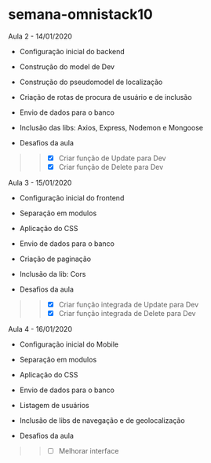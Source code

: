 # semana-omnistack10

Aula 2 - 14/01/2020

- Configuração inicial do backend
- Construção do model de Dev
- Construção do pseudomodel de localização
- Criação de rotas de procura de usuário e de inclusão
- Envio de dados para o banco
- Inclusão das libs: Axios, Express, Nodemon e Mongoose

- Desafios da aula
>> - [X] Criar função de Update para Dev
>> - [X] Criar função de Delete para Dev

Aula 3 - 15/01/2020

- Configuração inicial do frontend
- Separação em modulos
- Aplicação do CSS
- Envio de dados para o banco
- Criação de paginação
- Inclusão da lib: Cors

- Desafios da aula
>> - [X] Criar função integrada de Update para Dev
>> - [X] Criar função integrada de Delete para Dev


Aula 4 - 16/01/2020

- Configuração inicial do Mobile
- Separação em modulos
- Aplicação do CSS
- Envio de dados para o banco
- Listagem de usuários
- Inclusão de libs de navegação e de geolocalização

- Desafios da aula
>> - [ ] Melhorar interface
